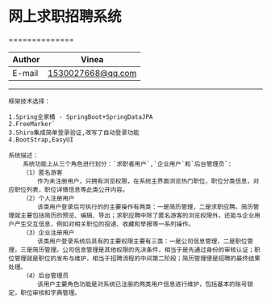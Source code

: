 # 网上求职招聘系统
==============

|Author|Vinea|
|---|---
|E-mail|1530027668@qq.com

****

	框架技术选择：
```
1.Spring全家桶 - SpringBoot+SpringDataJPA
2.FreeMarker`
3.Shiro集成简单登录验证,改写了自动登录功能
4.BootStrap,EasyUI
```
	系统描述：
		系统功能上从三个角色进行划分：`求职者用户`,`企业用户`和`后台管理员`:
		（1）匿名游客
			作为未注册用户，只拥有浏览权限，在系统主界面浏览热门职位，职位分类信息，对应职位列表，职位详情信息等此类公开内容。
		（2）个人注册用户
			该类用户登录后可执行的的主要操作有两类：一是简历管理，二是求职应聘。简历管理就主要包括简历的预览、编辑、导出；求职应聘中除了匿名游客的浏览权限外，还能与企业用户产生交互信息，例如对相关职位的投递、收藏和举报等一系列操作。
		（3）企业注册用户
			该类用户登录系统后具有的主要权限主要有三类：一是公司信息管理，二是职位管理，三是简历管理。公司信息管理是其他权限的先决条件，相当于是先通过身份的审核认证；职位管理就是职位的发布与维护，相当于招聘流程的中间第二阶段；简历管理便是招聘的最终结果处理。
		（4）后台管理员
			该用户主要角色功能是对系统已注册的两类用户信息进行维护，包括基本的账号锁定，职位审核和字典管理。
